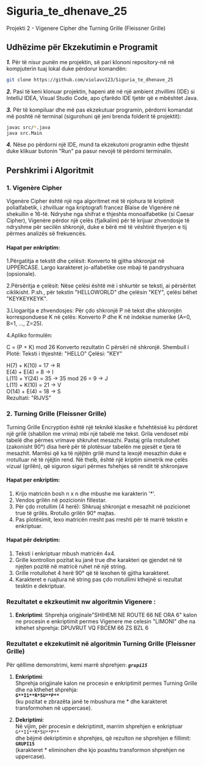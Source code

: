 # Siguria_te_dhenave_25
Projekti 2 - Vigenere Cipher dhe Turning Grille (Fleissner Grille)

## **Udhëzime për Ekzekutimin e Programit**

**_1._** Për të nisur punën me projektin, së pari klononi repository-në në kompjuterin
tuaj lokal duke përdorur komandën:
 ```bash
git clone https://github.com/violavv123/Siguria_te_dhenave_25
```

_**2.**_ Pasi të keni klonuar projektin, hapeni atë në një ambient zhvillimi (IDE) si IntelliJ IDEA, 
Visual Studio Code, apo çfarëdo IDE tjetër që e mbështet Java.

**_3._** Për të kompiluar dhe më pas ekzekutuar programin, përdorni komandat më poshtë në terminal 
(sigurohuni që jeni brenda folderit të projektit):
```bash
javac src/*.java
java src.Main
```

**_4._** Nëse po përdorni një IDE, mund ta ekzekutoni programin edhe thjesht duke klikuar butonin "Run" 
pa pasur nevojë të përdorni terminalin.

## **Pershkrimi i Algoritmit**
### 1. Vigenère Cipher
Vigenère Cipher është një nga algoritmet më të njohura të kriptimit polialfabetik,
i zhvilluar nga kriptografi francez Blaise de Vigenère në shekullin e 16-të. Ndryshe nga shifrat e thjeshta monoalfabetike (si Caesar Cipher), Vigenère përdor një çelës (fjalkalim) për të krijuar zhvendosje të ndryshme për secilën shkronjë, 
duke e bërë më të vështirë thyerjen e tij përmes analizës së frekuencës.

#### Hapat per enkriptim:
1.Përgatitja e tekstit dhe çelësit:
   Konverto të gjitha shkronjat në UPPERCASE.
   Largo karakteret jo-alfabetike ose mbaji të pandryshuara (opsionale).

2.Përsëritja e çelësit:
Nëse çelësi është më i shkurtër se teksti, ai përsëritet ciklikisht.
P.sh., për tekstin "HELLOWORLD" dhe çelësin "KEY", çelësi bëhet "KEYKEYKEYK".

3.Llogaritja e zhvendosjes:
Për çdo shkronjë P në tekst dhe shkronjën korresponduese K në çelës:
Konverto P dhe K në indekse numerike (A=0, B=1, ..., Z=25).

4.Apliko formulën:

C = (P + K) mod 26
Konverto rezultatin C përsëri në shkronjë.
Shembull i Plotë:
Teksti i thjeshtë: "HELLO"
Çelësi: "KEY"

H(7) + K(10) = 17 → R  
E(4) + E(4) = 8 → I  
L(11) + Y(24) = 35 → 35 mod 26 = 9 → J  
L(11) + K(10) = 21 → V  
O(14) + E(4) = 18 → S  
Rezultati: "RIJVS"

### 2. Turning Grille (Fleissner Grille)

Turning Grille Encryption është një teknikë klasike e fshehtësisë ku përdoret një grilë (shabllon me vrima)
mbi një tabelë me tekst. Grila vendoset mbi tabelë dhe përmes vrimave shkruhet mesazhi. Pastaj grila rrotullohet
(zakonisht 90°) disa herë për të plotësuar tabelën me pjesët e tjera të mesazhit. Marrësi që ka të njëjtën grilë mund ta
lexojë mesazhin duke e rrotulluar në të njëjtin rend.
Në thelb, është një kriptim simetrik me çelës vizual (grilën), që siguron siguri përmes fshehjes së rendit të shkronjave

#### Hapat per enkriptim:
1. Krijo matricën bosh n x n dhe mbushe me karakterin '*'.
2. Vendos grilën në pozicionin fillestar.
3. Për çdo rrotullim (4 herë):
   Shkruaj shkronjat e mesazhit në pozicionet true të grilës.
   Rrotullo grilën 90° majtas.
4. Pas plotësimit, lexo matricën rresht pas rreshti për të marrë tekstin e enkriptuar.

#### Hapat për dekriptim:
1. Teksti i enkriptuar mbush matricën 4x4.
2. Grille kontrollon pozitat ku janë true dhe karakteri qe gjendet në të njejten pozitë në matricë ruhet në një string.
3. Grille rrotullohet 4 herë 90° që të lexohen të gjitha karakteret.
4. Karakteret e ruajtura në string pas çdo rrotullimi kthejnë si rezultat tesktin e dekriptuar.

### Rezultatet e ekzkeutimit nw algoritmin Vigenere :

1. **Enkriptimi**:
   Shprehja origjinale"SHIHEMI NE ROUTE 66 NE ORA 6"
   kalon ne procesin e enkriptimit permes Vigenere me celesin "LIMONI" dhe na kthehet shprehja:
   DPUVRUT VQ FBCEM 66 ZS BZL 6





### Rezultatet e ekzekutimit në algoritmin Turning Grille (Fleissner Grille)

Për qëllime demonstrimi, kemi marrë shprehjen: 
**_`grupi15`_**

1. **Enkriptimi**:  
   Shprehja origjinale kalon ne procesin e enkriptimit permes Turning Grille dhe na kthehet shprehja:  
   **`G**I1**R*5U**P**`**  
   (ku pozitat e zbrazëta janë te mbushura me * dhe karakteret transformohen në uppercase).

2. **Dekriptimi**:   
   Në vijim, për procesin e dekriptimit, marrim shprehjen e enkriptuar  
   `G**I1**R*5U**P**`  
   dhe bëjmë dekriptimin e shprehjes, që rezulton ne shprehjen e fillimit:  
   **`GRUPI15`**  
   (karakteret * eliminohen dhe kjo poashtu transformon shprehjen ne uppercase).



